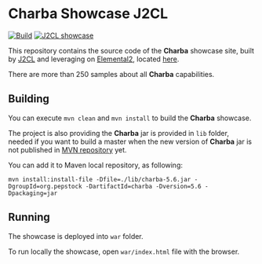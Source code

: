 # Charba Showcase J2CL

<p align="left">
  <a href="https://github.com/pepstock-org/Charba-Showcase/actions/workflows/build.yaml"><img alt="Build" src="https://github.com/pepstock-org/Charba-Showcase-J2CL/workflows/Build/badge.svg?branch=master"></a>
  <a href="https://pepstock-org.github.io/Charba-Showcase-J2CL/"><img alt="J2CL showcase" src="https://img.shields.io/badge/Showcase-J2CL-F27173.svg"></a>
</p>


This repository contains the source code of the **Charba** showcase site, built by [J2CL](https://github.com/google/j2cl) and leveraging on [Elemental2](https://github.com/google/elemental2), located [here](https://pepstock-org.github.io/Charba-Showcase-J2CL/).

There are more than 250 samples about all **Charba** capabilities. 

## Building

You can execute `mvn clean` and `mvn install` to build the **Charba** showcase. 

The project is also providing the **Charba** jar is provided in `lib` folder, needed if you want to build a master when the new version of **Charba** jar is not published in [MVN repository](https://mvnrepository.com/artifact/org.pepstock/charba) yet.

You can add it to Maven local repository, as following:

```
mvn install:install-file -Dfile=./lib/charba-5.6.jar -DgroupId=org.pepstock -DartifactId=charba -Dversion=5.6 -Dpackaging=jar
```

## Running

The showcase is deployed into `war` folder.

To run locally the showcase, open `war/index.html` file with the browser.
